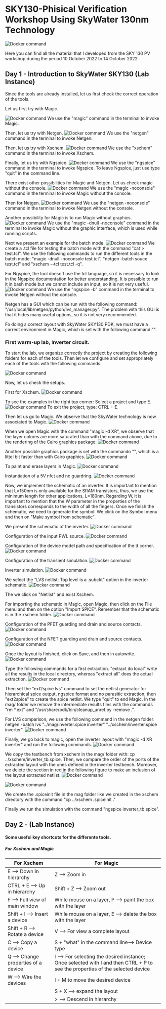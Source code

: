 # SKY130-Phisical Verification Workshop Using SkyWater 130nm Technology

![Docker command](/Images/PV.jpg)

Here you can find all the material that I developed from the SKY 130 PV workshop during the period 10 October 2022 to 14 October 2022.

## Day 1 - Introduction to SkyWater SKY130 (Lab Instance)

Since the tools are already installed, let us first check the correct operation of the tools.

Let us first try with Magic.

![Docker command](/Day1_images/1.PNG)
We use the "magic" command in the terminal to invoke Magic.

Then, let us try with Netgen.
![Docker command](/Day1_images/2.PNG)
We use the "netgen" command in the terminal to invoke Netgen.

Then, let us try with Xschem.
![Docker command](/Day1_images/3.PNG)
We use the "xschem" command in the terminal to invoke Xschem.

Finally, let us try with Ngspice.
![Docker command](/Day1_images/4.PNG)
We use the "ngspice" command in the terminal to invoke Ngspice. To leave Ngspice, just use type "quit" in the command line.

There exist other possibilities for Magic and Netgen. Let us check magic without the console.
![Docker command](/Day1_images/5.PNG)
We use the "magic -noconsole" command in the terminal to invoke Magic without the console.

Then for Netgen.
![Docker command](/Day1_images/6.PNG)
We use the "netgen -noconsole" command in the terminal to invoke Netgen without the console.

Another possibility for Magic is to run Magic without graphics.
![Docker command](/Day1_images/7.PNG)
We use the "magic -dnull -noconsole" command in the terminal to invoke Magic without the graphic interface, which is used while running scripts.

Next we present an exemple for the batch mode.
![Docker command](/Day1_images/8.PNG)
We create a .tcl file for testing the batch mode with the command "cat > test.tcl". We use the following commands to run the different tools in the batch mode: "magic -dnull -noconsole test.tcl", "netgen -batch souce test.tcl" and "xschem --tcl test.tcl -q".  

For Ngspice, the tool doesn't use the tcl language, so it is necessary to look in the Ngspice documentation for better understanding. It is possible to run it in bash mode but we cannot include an input, so it is not very useful.
![Docker command](/Day1_images/9.PNG)
We use the "ngspice -b" command in the terminal to invoke Netgen without the console.

Netgen has a GUI which can be run with the following command: "/usr/local/lib/netgen/python/lvs_manager.py". The problem with this GUI is that it hides many useful options, so it is not very recommended.

Fo doing a correct layout with SkyWater SKY130 PDK, we must have a correct environment in Magic, which is set with the following command:"".

### First warm-up lab, Inverter circuit.

To start the lab, we organize correctly the project by creating the following folders for each of the tools. Then let we configure and set appropriately each of the tools with the following commands.

![Docker command](/Day1_images/10.PNG)

Now, let us check the setups.

First for Xschem.
![Docker command](/Day1_images/11.PNG)

To see the examples in the right top corner: Select a project and type E.
![Docker command](/Day1_images/12.PNG)
To exit the project, type: CTRL + E.

Then let us go to Magic. We observe that the SkyWater technology is now associated to Magic.
![Docker command](/Day1_images/13.PNG)

When we open Magic with the command "magic -d XR", we observe that the layer colores are more saturated than with the command above, due to the rendering of the Cairo graphics package.
![Docker command](/Day1_images/14.PNG)

Another possible graphics package is set with the commando "", which is a littel bit faster than with Cairo graphics.
![Docker command](/Day1_images/15.PNG)

To paint and erase layers in Magic.
![Docker command](/Day1_images/16.PNG)

Instantiation of a 5V nfet and no guardring.
![Docker command](/Day1_images/17.PNG)

Now, we implement the schematic of an inverter. It is important to mention that L=150nm is only available for the SRAM transistors, thus, we use the minimum length for other applications, L=180nm. Regarding W, it is important to mention that the W parameter in the properties of the transistors corresponds to the width of all the fingers. Once we finish the schematic, we need to generate the symbol. We click on the Symbol menu and then on "Make symbol from schematic".

We present the schematic of the inverter.
![Docker command](/Day1_images/18.PNG)

Configuration of the input PWL source. 
![Docker command](/Day1_images/19.PNG)

Configuration of the device model path and specification of the tt corner. 
![Docker command](/Day1_images/20.PNG)

Configuration of the transient simulation. 
![Docker command](/Day1_images/21.PNG)

Inverter simulation. 
![Docker command](/Day1_images/22.PNG)

We select the "LVS netlist: Top level is a .subckt" option in the inverter schematic.
![Docker command](/Day1_images/23.PNG)

The we click on "Netlist" and exist Xschem.

For importing the schematic in Magic, open Magic, then click on the File menu and then on the option "Import SPICE". Remember that the schematic is in the xschem folder.
![Docker command](/Day1_images/24.PNG)

Configuration of the PFET guarding and drain and source contacts.
![Docker command](/Day1_images/25.PNG)

Configuration of the NFET guarding and drain and source contacts.
![Docker command](/Day1_images/26.PNG)

Once the layout is finished, click on Save, and then in autowrite.
![Docker command](/Day1_images/27.PNG)

Type the following commands for a first extraction. "extract do local" write all the results in the local directory, whereas "extract all" does the actual extraction.
![Docker command](/Day1_images/28.PNG)

Then set the "ext2spice lvs" command to set the netlist generator for hierarchical spice output, ngspice format and no parasitic extraction, then "ext2spice" to create the spice netlist. We type "quit" to end Magic. In the mag/ folder we remove the intermediate results files with the commands "rm *.ext" and "/usr/share/pdk/bin/cleanup_unref.py -remove .". 

For LVS comparison, we use the following command in the netgen folder: netgen -batch lvs "../mag/inverter.spice inverter" "../xschem/inverter.spice inverter".
![Docker command](/Day1_images/29.PNG)

Finally, we go back to magic, open the inverter layout with "magic -d XR inverter" and run the following commands.
![Docker command](/Day1_images/30.PNG)

We copy the testbench from xschem in the mag/ folder with: cp ../xschem/inverter_tb.spice. Then, we compare the order of the ports of the extracted layout with the ones defined in the inverter testbench. Moreover, we delete the section in red in the following figure to make an inclusion of the layout extracted netlist.
![Docker command](/Day1_images/31.PNG)

![Docker command](/Day1_images/32.PNG)

We create the .spiceinit file in the mag folder like we created in the xschem directory with the command "cp ../xschem .spiceinit ."

Finally we run the simulation with the command "ngspice inverter_tb spice".



## Day 2 -  (Lab Instance)


#### Some useful key shortcuts for the differente tools.


##### For Xschem and Magic
| For Xschem  | For Magic | 
| ------------- | ------------- |
| E --> Down in hierarchy  | Z --> Zoom in  |
| CTRL + E --> Up in hierarchy   | Shift + Z --> Zoom out  |
| F --> Full view of main window   | While mouse on a layer, P --> paint the box with the layer  |
|  Shift + I --> Insert a device  | While mouse on a layer, E --> delete the box with the layer  |
|  Shift + R --> Rotate a device  | V --> For view a complete layout  |
|  C --> Copy a device  | S + "what" in the command line--> Device type  |
|  Q --> Change properties of a device  |  I --> For selecting the desired instance; Once selected with I and then CTRL + P to see the properties of the selected device|
|  W --> Wire the devices  |  I + M to move the desired device |
|   |  S + X --> expand the layout |
|   | > --> Descend in hierarchy |

